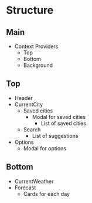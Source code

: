# Structure

## Main
* Context Providers
    - Top
    - Bottom
    - Background

## Top
* Header
*  CurrentCity
    * Saved cities
        - Modal for saved cities
            - List of saved cities
    * Search
        - List of suggestions
* Options
    - Modal for options

## Bottom
* CurrentWeather
* Forecast
    - Cards for each day

